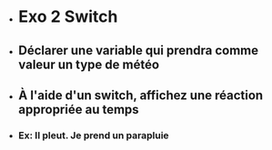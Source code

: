 - # Exo 2 Switch
- ## Déclarer une variable qui prendra comme valeur un type de météo

- ## À l'aide d'un switch, affichez une réaction appropriée au temps

- ### Ex: Il pleut. Je prend un parapluie
